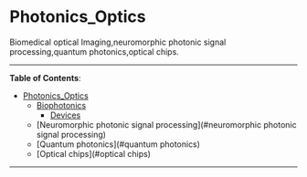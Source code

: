 # Photonics_Optics
Biomedical optical Imaging,neuromorphic photonic signal processing,quantum photonics,optical chips.

*****************

**Table of Contents**:

- [Photonics_Optics](#Photonics_Optics)
  - [Biophotonics](#Biophotonics)
    - [Devices](#Devices)
  - [Neuromorphic photonic signal processing](#neuromorphic photonic signal processing)
  - [Quantum photonics](#quantum photonics)
  - [Optical chips](#optical chips)


*****************
